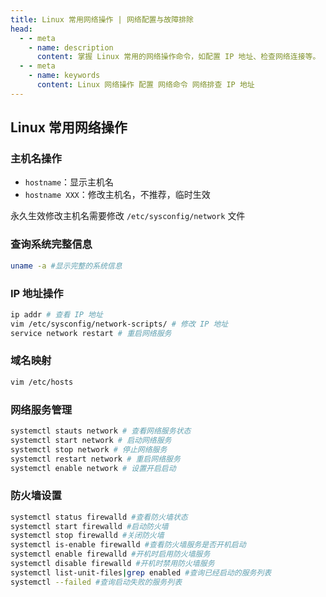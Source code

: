 ```yaml
---
title: Linux 常用网络操作 | 网络配置与故障排除
head:
  - - meta
    - name: description
      content: 掌握 Linux 常用的网络操作命令，如配置 IP 地址、检查网络连接等。
  - - meta
    - name: keywords
      content: Linux 网络操作 配置 网络命令 网络排查 IP 地址
---
```


## Linux 常用网络操作

### 主机名操作

- `hostname`：显示主机名
- `hostname XXX`：修改主机名，不推荐，临时生效

永久生效修改主机名需要修改 `/etc/sysconfig/network` 文件

### 查询系统完整信息

```bash
uname -a #显示完整的系统信息
```

### IP 地址操作

```bash
ip addr # 查看 IP 地址
vim /etc/sysconfig/network-scripts/ # 修改 IP 地址
service network restart # 重启网络服务
```

### 域名映射

```bash
vim /etc/hosts
```

### 网络服务管理

```bash
systemctl stauts network # 查看网络服务状态
systemctl start network # 启动网络服务
systemctl stop network # 停止网络服务
systemctl restart network # 重启网络服务
systemctl enable network # 设置开启启动
```

### 防火墙设置

```bash
systemctl status firewalld #查看防火墙状态
systemctl start firewalld #启动防火墙
systemctl stop firewalld #关闭防火墙
systemctl is-enable firewalld #查看防火墙服务是否开机启动
systemctl enable firewalld #开机时启用防火墙服务
systemctl disable firewalld #开机时禁用防火墙服务
systemctl list-unit-files|grep enabled #查询已经启动的服务列表
systemctl --failed #查询启动失败的服务列表
```
